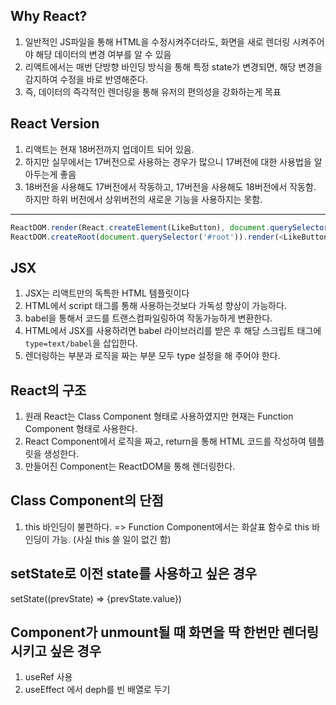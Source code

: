 ## Why React?
1. 일반적인 JS파일을 통해 HTML을 수정시켜주더라도, 화면을 새로 렌더링 시켜주어야 해당 데이터의 변경 여부를 알 수 있음
2. 리액트에서는 매번 단방향 바인딩 방식을 통해 특정 state가 변경되면, 해당 변경을 감지하여 수정을 바로 반영해준다. 
3. 즉, 데이터의 즉각적인 렌더링을 통해 유저의 편의성을 강화하는게 목표

## React Version
1. 리액트는 현재 18버전까지 업데이트 되어 있음.
2. 하지만 실무에서는 17버전으로 사용하는 경우가 많으니 17버전에 대한 사용법을 알아두는게 좋음
3. 18버전을 사용해도 17버전에서 작동하고, 17버전을 사용해도 18버전에서 작동함. 하지만 하위 버전에서 상위버전의 새로운 기능을 사용하지는 못함.

---

```js
ReactDOM.render(React.createElement(LikeButton), document.querySelector('#root')); // React 17버전 코드
ReactDOM.createRoot(document.querySelector('#root')).render(<LikeButton/>); // React 18버전 코드
```

## JSX
1. JSX는 리액트만의 독특한 HTML 템플릿이다
2. HTML에서 script 태그를 통해 사용하는것보다 가독성 향상이 가능하다. 
3. babel을 통해서 코드를 트랜스컴파일링하여 작동가능하게 변환한다. 
4. HTML에서 JSX를 사용하려면 babel 라이브러리를 받은 후 해당 스크립트 태그에 `type=text/babel`을 삽입한다.
5. 렌더링하는 부분과 로직을 짜는 부분 모두 type 설정을 해 주어야 한다. 

## React의 구조
1. 원래 React는 Class Component 형태로 사용하였지만 현재는 Function Component 형태로 사용한다. 
2. React Component에서 로직을 짜고, return을 통해 HTML 코드를 작성하여 템플릿을 생성한다. 
3. 만들어진 Component는 ReactDOM을 통해 렌더링한다. 

## Class Component의 단점
1. this 바인딩이 불편하다. => Function Component에서는 화살표 함수로 this 바인딩이 가능. (사실 this 쓸 일이 없긴 함)

## setState로 이전 state를 사용하고 싶은 경우
setState((prevState) => {prevState.value})

## Component가 unmount될 때 화면을 딱 한번만 렌더링 시키고 싶은 경우
1. useRef 사용
2. useEffect 에서 deph를 빈 배열로 두기